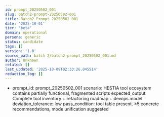 ```yaml
---
id: prompt_20250502_001
slug: batch2-prompt-20250502-001
title: Batch2 Prompt 20250502 001
date: '2025-10-01'
tier: "beta"
domain: operational
persona: generic
status: candidate
tags: []
version: '1.0'
source_path: batch 2/batch2-prompt_20250502_001.md
author: Unknown
related: []
last_updated: '2025-10-09T02:33:26.045514'
redaction_log: []
---
```


- prompt_id: prompt_20250502_001
  scenario: HESTIA tool ecosystem contains partially functional, fragmented scripts
  expected_output: Complete tool inventory + refactoring roadmap + devops model
  deviation_tolerance: low
  pass_condition: tool table present, ≥5 concrete recommendations, mode unification suggested

